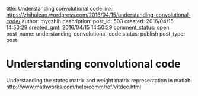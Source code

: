 title: Understanding convolutional code
link: https://zhihuicao.wordpress.com/2016/04/15/understanding-convolutional-code/
author: myczhih
description: 
post_id: 503
created: 2016/04/15 14:50:29
created_gmt: 2016/04/15 14:50:29
comment_status: open
post_name: understanding-convolutional-code
status: publish
post_type: post

# Understanding convolutional code

Understanding the states matrix and weight matrix representation in matlab: <http://www.mathworks.com/help/comm/ref/vitdec.html>